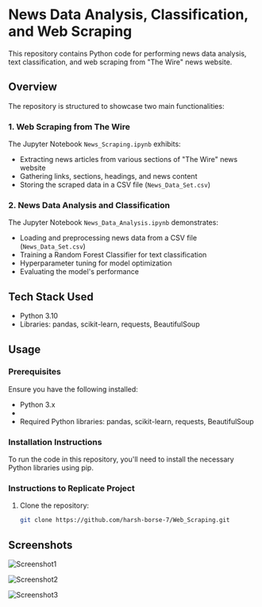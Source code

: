 # News Data Analysis, Classification, and Web Scraping

This repository contains Python code for performing news data analysis, text classification, and web scraping from "The Wire" news website.

## Overview

The repository is structured to showcase two main functionalities:

### 1. Web Scraping from The Wire

The Jupyter Notebook `News_Scraping.ipynb` exhibits:
- Extracting news articles from various sections of "The Wire" news website
- Gathering links, sections, headings, and news content
- Storing the scraped data in a CSV file (`News_Data_Set.csv`)
  
### 2. News Data Analysis and Classification

The Jupyter Notebook `News_Data_Analysis.ipynb` demonstrates:
- Loading and preprocessing news data from a CSV file (`News_Data_Set.csv`)
- Training a Random Forest Classifier for text classification
- Hyperparameter tuning for model optimization
- Evaluating the model's performance


## Tech Stack Used

- Python 3.10
- Libraries: pandas, scikit-learn, requests, BeautifulSoup

## Usage

### Prerequisites

Ensure you have the following installed:

- Python 3.x
- 
- Required Python libraries: pandas, scikit-learn, requests, BeautifulSoup
  
### Installation Instructions

To run the code in this repository, you'll need to install the necessary Python libraries using pip.

### Instructions to Replicate Project

1. Clone the repository:

   ```bash
   git clone https://github.com/harsh-borse-7/Web_Scraping.git
   
## Screenshots

![Screenshot1](Screenshots/Screenshot_1.png)

![Screenshot2](Screenshots/Screenshot_2.png)

![Screenshot3](Screenshots/Screenshot_3.png)

